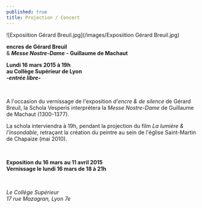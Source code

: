 ```yaml
---
published: true
title: Projection / Concert
---
```


![Exposiition Gérard Breuil.jpg](/images/Exposiition Gérard Breuil.jpg)

**encres de Gérard Breuil**    
& ***Messe Nostre-Dame*** **- Guillaume de Machaut**

**Lundi 16 mars 2015 à 19h**  
**au Collège Supérieur de Lyon**  
 ***-entrée libre-***

&nbsp;

A l'occasion du vernissage de l'exposition *d'encre & de silence* de Gérard Breuil, la Schola Vesperis interprétera la *Messe Nostre-Dame* de Guillaume de Machaut (1300-1377).

La schola interviendra à 19h, pendant la projection du film *La lumière & l'insondable*, retraçant la création du peintre au sein de l'église Saint-Martin de Chapaize (mai 2010).

&nbsp;

**Exposition du 16 mars au 11 avril 2015**  
**Vernissage le lundi 16 mars de 18 à 21h**  

&nbsp;

*Le Collège Supérieur*  
*17 rue Mazagran, Lyon 7e*